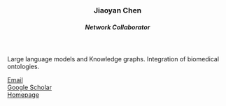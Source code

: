 
<header class="post-header">
<h3 class="post-title">Jiaoyan Chen</h3>
<h5 class="post-description">Network Collaborator</h5>
</header>

Large language models and Knowledge graphs. Integration of biomedical ontologies.

<i class="fa fa-envelope"></i> <a href="mailto:jiaoyan.chen@manchester.ac.uk">Email</a> <br />
<i class="ai ai-google-scholar"></i> <a href="https://scholar.google.com/citations?user=5Cy4z8wAAAAJ&hl=en&oi=sra">Google Scholar</a> <br />
<i class="fa fa-globe"></i> <a href="https://chenjiaoyan.github.io/">Homepage</a>


